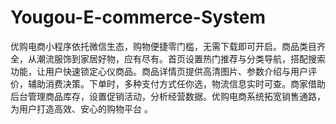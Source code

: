# Yougou-E-commerce-System
优购电商小程序依托微信生态，购物便捷零门槛，无需下载即可开启。商品类目齐全，从潮流服饰到家居好物，应有尽有。首页设置热门推荐与分类导航，搭配搜索功能，让用户快速锁定心仪商品。商品详情页提供高清图片、参数介绍与用户评价，辅助消费决策。下单时，多种支付方式任你选，物流信息实时可查。商家借助后台管理商品库存，设置促销活动，分析经营数据。优购电商系统拓宽销售通路，为用户打造高效、安心的购物平台 。
